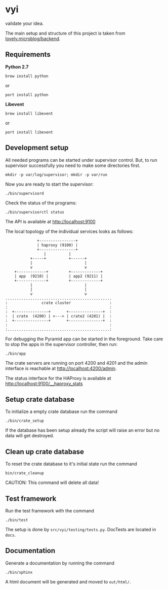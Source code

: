 vyi
===

validate your idea.

The main setup and structure of this project is taken from [lovely.microblog/backend](https://github.com/lovelysystems/lovely.microblog/tree/master/backend).

Requirements
------------

**Python 2.7**

``brew install python``

or

``port install python``

**Libevent**

``brew install libevent``

or

``port install libevent``

Development setup
-----------------

All needed programs can be started under supervisor control.
But, to run supervisor successfully you need to make some directories first.

``mkdir -p var/log/supervisor; mkdir -p var/run``

Now you are ready to start the supervisor:

``./bin/supervisord``

Check the status of the programs:

``./bin/supervisorctl status``

The API is available at [http://localhost:9100](http://localhost:9100)

The local topology of the individual services looks as follows:

```
              +----------------+
              | haproxy (9100) |
              +----------------+
                 |          |
           +-----+          +------+
           |                       |
           v                       v
    +-------------+         +-------------+
    | app  (9210) |         | app2 (9211) |
    +-------------+         +-------------+
           |                       |
           |                       |
           v                       v
...............................................
:               crate cluster                 :
:                                             :
:  +---------------+       +---------------+  :
:  | crate  (4200) | <---> | crate2 (4201) |  :
:  +---------------+       +---------------+  :
:                                             :
:.............................................:

```

For debugging the Pyramid app can be started in the foreground. Take care
to stop the apps in the supervisor controller, then run:

``./bin/app``

The crate servers are running on port 4200 and 4201 and the admin interface
is reachable at [http://localhost:4200/admin](http://localhost:4200/admin).

The status interface for the HAProxy is available at
[http://localhost:9100/__haproxy_stats](http://localhost:9100/__haproxy_stats)

Setup crate database
--------------------

To initialize a empty crate database run the command

``./bin/crate_setup``

If the database has been setup already the script will raise an error but
no data will get destroyed.

Clean up crate database
-----------------------

To reset the crate database to it's initial state run the command

``bin/crate_cleanup``

CAUTION: This command will delete all data!

Test framework
--------------

Run the test framework with the command

``./bin/test``

The setup is done by ``src/vyi/testing/tests.py``. DocTests are located in
``docs``.

Documentation
-------------

Generate a documentation by running the command

``./bin/sphinx``

A html document will be generated and moved to ``out/html/``.

